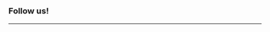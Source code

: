 ### Follow us!
---  

<a href="https://www.facebook.com/TheobaldSoftware" title="Facebook" data-toggle="tooltip" data-placement="bottom">
  <i class="fab fa-facebook-square fa-4x"></i>
</a>
<a href="https://twitter.com/TheobaldSoftw"  title="Twitter" data-toggle="tooltip" data-placement="bottom">
  <i class="fab fa-twitter-square fa-4x"></i>
</a>
<a href="https://www.linkedin.com/company/theobald-software/"  title="LinkedIn" data-toggle="tooltip" data-placement="bottom">
  <i class="fab fa-linkedin fa-4x"></i>
</a>
<a href="https://www.youtube.com/user/TheobaldSoftware"  title="Youtube" data-toggle="tooltip" data-placement="bottom">
  <i class="fab fa-youtube-square fa-4x"></i>
</a>
<a href="http://blog.theobald-software.com"  title="Blog" data-toggle="tooltip" data-placement="bottom">
  <i class="fab fa-blogger fa-4x"></i>
</a>